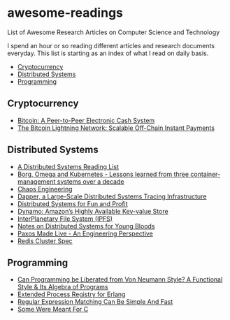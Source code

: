 # awesome-readings
List of Awesome Research Articles on Computer Science and Technology

I spend an hour or so reading different articles and research documents everyday. This list is starting as an index of what I read on daily basis.

- [Cryptocurrency](#cryptocurrency)
- [Distributed Systems](#distributed-systems)
- [Programming](#programming)

## Cryptocurrency

- [Bitcoin: A Peer-to-Peer Electronic Cash System](https://bitcoin.org/bitcoin.pdf)
- [The Bitcoin Lightning Network: Scalable Off-Chain Instant Payments](https://lightning.network/lightning-network-paper.pdf)

## Distributed Systems

- [A Distributed Systems Reading List](https://dancres.github.io/Pages/)
- [Borg, Omega and Kubernetes - Lessons learned from three container-management systems over a decade](http://queue.acm.org/detail.cfm?id=2898444)
- [Chaos Engineering](http://www.oreilly.com/webops-perf/free/files/chaos-engineering.pdf)
- [Dapper, a Large-Scale Distributed Systems Tracing Infrastructure](https://static.googleusercontent.com/media/research.google.com/en//pubs/archive/36356.pdf)
- [Distributed Systems for Fun and Profit](http://book.mixu.net/distsys/single-page.html)
- [Dynamo: Amazon’s Highly Available Key-value Store](http://www.allthingsdistributed.com/files/amazon-dynamo-sosp2007.pdf)
- [InterPlanetary File System (IPFS)](https://github.com/ipfs/papers/raw/master/ipfs-cap2pfs/ipfs-p2p-file-system.pdf)
- [Notes on Distributed Systems for Young Bloods](https://www.somethingsimilar.com/2013/01/14/notes-on-distributed-systems-for-young-bloods/)
- [Paxos Made Live - An Engineering Perspective](https://www.cs.utexas.edu/users/lorenzo/corsi/cs380d/papers/paper2-1.pdf)
- [Redis Cluster Spec](https://redis.io/topics/cluster-spec)

## Programming

- [Can Programming be Liberated from Von Neumann Style? A Functional Style & Its Algebra of Programs](https://www.cs.ucf.edu/~dcm/Teaching/COT4810-Fall%202012/Literature/Backus.pdf)
- [Extended Process Registry for Erlang](https://github.com/uwiger/gproc/blob/uw-change-license/doc/erlang07-wiger.pdf)
- [Regular Expression Matching Can Be Simple And Fast](https://swtch.com/~rsc/regexp/regexp1.html)
- [Some Were Meant For C](https://www.cl.cam.ac.uk/~srk31/research/papers/kell17some-preprint.pdf)
